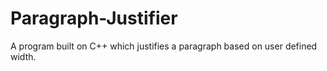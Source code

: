 # Paragraph-Justifier
A program built on C++ which justifies a paragraph based on user defined width.
